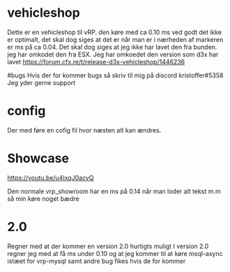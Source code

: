# vehicleshop
Dette er en vehicleshop til vRP. den køre med ca 0.10 ms ved godt det ikke er optimalt, det skal dog siges at det er når man er i nærheden af markeren er ms på ca 0.04.
Det skal dog siges at jeg ikke har lavet den fra bunden. jeg har omkodet den fra ESX. Jeg har omkoedet den version som d3x har lavet https://forum.cfx.re/t/release-d3x-vehicleshop/1446236

#bugs
Hvis der for kommer bugs så skriv til mig på discord kristoffer#5358 Jeg yder gerne support

# config
Der med føre en cofig fil hvor næsten alt kan ændres. 

# Showcase
https://youtu.be/u4IxqJ0acyQ


Den normale vrp_showroom har en ms på  0.14 når man loder alt tekst m.m så min køre noget bædre 


# 2.0
Regner med at der kommer en version 2.0 hurtigts muligt 
I version 2.0 regner jeg med at få ms under 0.10 
og at jeg kommer til at køre msql-async istæet for vrp-mysql
samt andre bug fikes hvis de for kommer 
